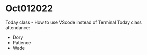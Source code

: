 # Oct012022
Today class - How to use VScode instead of Terminal
Today class attendance: 
- Dory
- Patience
- Wade